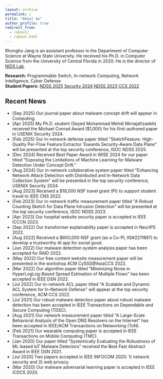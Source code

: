 ```yaml
---
layout: archive
permalink: /
title: "About me"
author_profile: true
redirect_from: 
  - /about/
  - /about.html
---
```


Rhongho Jang is an assistant professor in the Department of Computer Science at Wayne State University. He received his Ph.D. in Computer Science from the University of Central Florida in 2020. 
He is the director of [NIDS Lab](/team/). 

<b>Research:</b> Programmable Switch, In-network Computing, Network Intelligence, Cyber Defense
<br>
<b>Student Papers:</b>  [NDSS 2025](https://www.ndss-symposium.org/ndss-paper/sketchfeature-high-quality-per-flow-feature-extractor-towards-security-aware-data-plane/) [Security 2024](https://www.usenix.org/conference/usenixsecurity24/presentation/mirnajafizadeh) [NDSS 2023](https://www.ndss-symposium.org/ndss-paper/a-robust-counting-sketch-for-data-plane-intrusion-detection/) [CCS 2022](https://dl.acm.org/doi/10.1145/3548606.3560606)




Recent News
---

* [Sep 2025] Our journal paper about malware concept drift will appear in Computing. 
* [Apr 2025] My Ph.D. student (Seyed Mohammad Mehdi Mirnajafizadeh) received the Michael Conrad Award ($1,000) for his first-authored paper in USENIX Security 2024. 
* [Feb 2025] Our in-network defense paper titled "SketchFeature: High-Quality Per-Flow Feature Extractor Towards Security-Aware Data Plane" will be presented at the top security conference, ISOC NDSS 2025.
* [Dec 2024] Received Best Paper Award in WISE 2024 for our paper titled "Exposing the Limitations of Machine Learning for Malware Detection Under Concept Drift."
* [Aug 2024] Our in-network collaborative system paper titled "Enhancing Network Attack Detection with Distributed and In-Network Data Collection System" will be presented in the top security conference, USENIX Security 2024.
* [Aug 2023] Received a $18,000 NSF travel grant (PI) to support student travel to IEEE CNS 2022.
* [Feb 2023] Our in-network traffic measurement paper titled "A Robust Counting Sketch for Data Plane Intrusion Detection" will be presented at the top security conference, ISOC NDSS 2023.
* [Apr 2023] Our hospital website security paper is accepted in IEEE ICCCN 2023.  
* [Sep 2022] Our transformer explainability paper is accepted in NeurIPS 2022.
* [Aug 2022] Received a $600,000 NSF grant (as a Co-PI, IIS#2211897) to develop a trustworthy AI app for social good.
* [Jun 2022] Our malware detection system analysis paper has been accepted for RAID 2022.
* [May 2022] Our free content website measurement paper will be presented in the workshop ACM CySSS@AsiaCCS 2022. 
* [Mar 2022] Our algorithm paper titled "Minimizing Noise in HyperLogLog-Based Spread Estimation of Multiple Flows" has been accepted in IEEE DSN 2022.
* [Jul 2022] Our in-network ACL paper titled "A Scalable and Dynamic ACL System for In-Network Defense" will appear at the top security conference, ACM CCS 2022.
* [Jul 2021] Our robust malware detection paper about robust malware detection has been accepted in IEEE Transactions on Dependable and Secure Computing (TDSC).
* [Aug 2021] Our network measurement paper titled "A Large-Scale Behavioral Analysis of the Open DNS Resolvers on the Internet" has been accepted in IEEE/ACM Transactions on Networking (ToN).
* [Feb 2021] Our wearable computing paper is accepted in IEEE Transactions on Mobile Computing (TMC).
* [Jan 2020] Our paper titled "Systemically Evaluating the Robustness of ML-based IoT Malware Detectors" received the Best Fast Abstract Award in IEEE DSN 2021.
* [Jul 2020] Two papers accepted in IEEE INFOCOM 2020: 1) network security and 2) web privacy.
* [Mar 2020] Our malware adversarial learning paper is accepted in IEEE ICDCS 2020.



